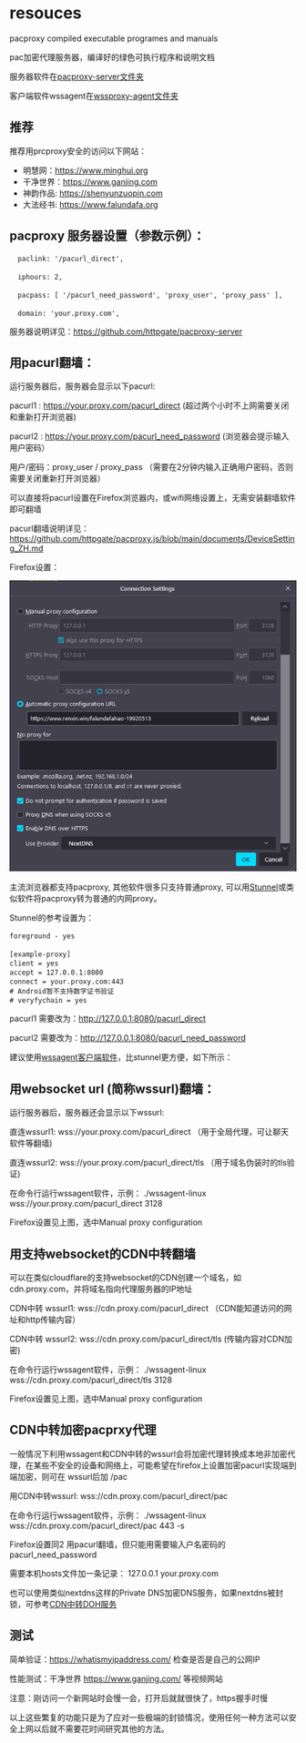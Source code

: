 # resouces

pacproxy compiled executable programes and manuals

pac加密代理服务器，编译好的绿色可执行程序和说明文档

服务器软件在[pacproxy-server文件夹](pacproxy-server)

客户端软件wssagent在[wssproxy-agent文件夹](wssproxy-agent)


## 推荐

推荐用prcproxy安全的访问以下网站：
* 明慧网：https://www.minghui.org
* 干净世界：https://www.ganjing.com
* 神韵作品: https://shenyunzuopin.com
* 大法经书: https://www.falundafa.org


## pacproxy 服务器设置（参数示例）：

```
  paclink: '/pacurl_direct',

  iphours: 2,
  
  pacpass: [ '/pacurl_need_password', 'proxy_user', 'proxy_pass' ],
  
  domain: 'your.proxy.com',
```
服务器说明详见：https://github.com/httpgate/pacproxy-server


## 用pacurl翻墙：

运行服务器后，服务器会显示以下pacurl:

pacurl1 :  https://your.proxy.com/pacurl_direct         (超过两个小时不上网需要关闭和重新打开浏览器)

pacurl2 :  https://your.proxy.com/pacurl_need_password  (浏览器会提示输入用户密码）

   用户/密码：proxy_user / proxy_pass  （需要在2分钟内输入正确用户密码，否则需要关闭重新打开浏览器）


可以直接将pacurl设置在Firefox浏览器内，或wifi网络设置上，无需安装翻墙软件即可翻墙

pacurl翻墙说明详见： https://github.com/httpgate/pacproxy.js/blob/main/documents/DeviceSetting_ZH.md

Firefox设置：

![Firefox设置图](Firefox.JPG)

主流浏览器都支持pacproxy, 其他软件很多只支持普通proxy, 可以用[Stunnel](https://www.stunnel.org/)或类似软件将pacproxy转为普通的内网proxy。

Stunnel的参考设置为：

```
foreground - yes

[example-proxy]
client = yes
accept = 127.0.0.1:8080
connect = your.proxy.com:443
# Android暂不支持数字证书验证
# veryfychain = yes
```
pacurl1 需要改为：http://127.0.0.1:8080/pacurl_direct

pacurl2 需要改为：http://127.0.0.1:8080/pacurl_need_password

建议使用[wssagent客户端软件](https://github.com/httpgate/wssproxy-agent)，比stunnel更方便，如下所示：

## 用websocket url (简称wssurl)翻墙：

运行服务器后，服务器还会显示以下wssurl:

直连wssurl1:  wss://your.proxy.com/pacurl_direct   （用于全局代理，可让聊天软件等翻墙)

直连wssurl2:  wss://your.proxy.com/pacurl_direct/tls  （用于域名伪装时的tls验证)

在命令行运行wssagent软件，示例： ./wssagent-linux  wss://your.proxy.com/pacurl_direct  3128

Firefox设置见上图，选中Manual proxy configuration


## 用支持websocket的CDN中转翻墙

可以在类似cloudflare的支持websocket的CDN创建一个域名，如cdn.proxy.com，并将域名指向代理服务器的IP地址

CDN中转 wssurl1:   wss://cdn.proxy.com/pacurl_direct   （CDN能知道访问的网址和http传输内容）

CDN中转 wssurl2:   wss://cdn.proxy.com/pacurl_direct/tls   (传输内容对CDN加密)

在命令行运行wssagent软件，示例： ./wssagent-linux  wss://cdn.proxy.com/pacurl_direct/tls  3128

Firefox设置见上图，选中Manual proxy configuration


## CDN中转加密pacprxy代理

一般情况下利用wssagent和CDN中转的wssurl会将加密代理转换成本地非加密代理，在某些不安全的设备和网络上，可能希望在firefox上设置加密pacurl实现端到端加密，则可在 wssurl后加 /pac

用CDN中转wssurl: wss://cdn.proxy.com/pacurl_direct/pac

在命令行运行wssagent软件，示例： ./wssagent-linux  wss://cdn.proxy.com/pacurl_direct/pac  443  -s

Firefox设置同2 用pacurl翻墙，但只能用需要输入户名密码的pacurl_need_password

需要本机hosts文件加一条记录： 127.0.0.1  your.proxy.com

也可以使用类似nextdns这样的Private DNS加密DNS服务，如果nextdns被封锁，可参考[CDN中转DOH服务](https://github.com/httpgate/wssproxy-agent/blob/main/CDN_PROXY_DOH.md)

## 测试

简单验证：https://whatismyipaddress.com/   检查是否是自己的公网IP

性能测试：干净世界 https://www.ganjing.com/ 等视频网站

注意：刚访问一个新网站时会慢一会，打开后就就很快了，https握手时慢

以上这些繁复的功能只是为了应对一些极端的封锁情况，使用任何一种方法可以安全上网以后就不需要花时间研究其他的方法。
